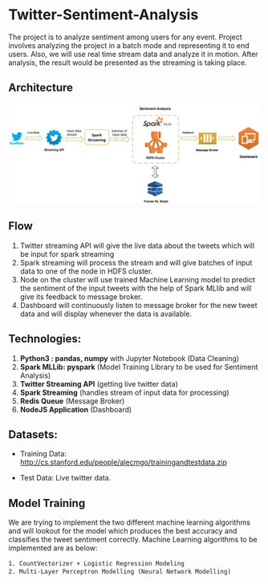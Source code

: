 # Twitter-Sentiment-Analysis
The project is to analyze sentiment among users for any event. Project involves analyzing the project in a batch mode and representing it to end users. Also, we will use real time stream data and analyze it in motion. After analysis, the result would be presented as the streaming is taking place.

## Architecture

![Alt text](Architecture_Diagram.png?raw=true "Architecture Diagram")

## Flow

1. Twitter streaming API will give the live data about the tweets which will be input for spark streaming
2. Spark streaming will process the stream and will give batches of input data to one of the node in HDFS cluster.
3. Node on the cluster will use trained Machine Learning model to predict the sentiment of the input tweets with the help of Spark MLlib and will give its feedback to message broker.
4. Dashboard will continuously listen to message broker for the new tweet data and will display whenever the data is available.


## Technologies:

1. **Python3 : pandas, numpy** with Jupyter Notebook (Data Cleaning)
2. **Spark MLLib: pyspark** (Model Training Library to be used for Sentiment Analysis)
3. **Twitter Streaming API** (getting live twitter data)
4. **Spark Streaming** (handles stream of input data for processing)
5. **Redis Queue** (Message Broker)
6. **NodeJS Application** (Dashboard)


## Datasets:
    
* Training Data:
    http://cs.stanford.edu/people/alecmgo/trainingandtestdata.zip
    
* Test Data:
    Live twitter data.


## Model Training

We are trying to implement the two different machine learning algorithms and will lookout for the model which produces the best accuracy and classifies the tweet sentiment correctly. Machine Learning algorithms to be implemented are as below:

    1. CountVectorizer + Logistic Regression Modeling
    2. Multi-Layer Perceptron Modelling (Neural Network Modelling)
